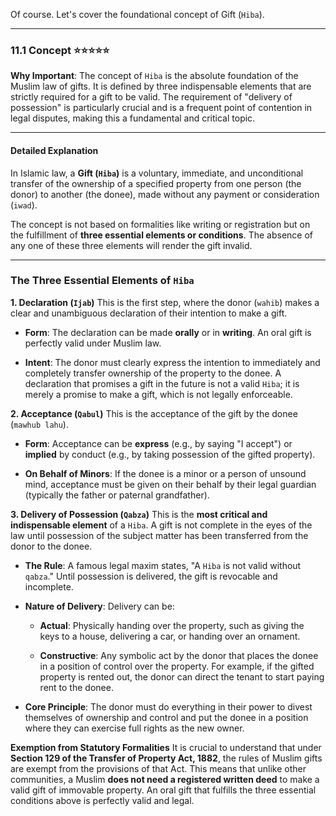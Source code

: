 Of course. Let's cover the foundational concept of Gift (`Hiba`).

---

### 11.1 Concept ⭐⭐⭐⭐⭐

**Why Important**: The concept of `Hiba` is the absolute foundation of the Muslim law of gifts. It is defined by three indispensable elements that are strictly required for a gift to be valid. The requirement of "delivery of possession" is particularly crucial and is a frequent point of contention in legal disputes, making this a fundamental and critical topic.

---

#### Detailed Explanation

In Islamic law, a **Gift (`Hiba`)** is a voluntary, immediate, and unconditional transfer of the ownership of a specified property from one person (the donor) to another (the donee), made without any payment or consideration (`iwad`).

The concept is not based on formalities like writing or registration but on the fulfillment of **three essential elements or conditions**. The absence of any one of these three elements will render the gift invalid.

---

### **The Three Essential Elements of `Hiba`**

**1. Declaration (`Ijab`)** This is the first step, where the donor (`wahib`) makes a clear and unambiguous declaration of their intention to make a gift.

- **Form**: The declaration can be made **orally** or in **writing**. An oral gift is perfectly valid under Muslim law.
    
- **Intent**: The donor must clearly express the intention to immediately and completely transfer ownership of the property to the donee. A declaration that promises a gift in the future is not a valid `Hiba`; it is merely a promise to make a gift, which is not legally enforceable.
    

**2. Acceptance (`Qabul`)** This is the acceptance of the gift by the donee (`mawhub lahu`).

- **Form**: Acceptance can be **express** (e.g., by saying "I accept") or **implied** by conduct (e.g., by taking possession of the gifted property).
    
- **On Behalf of Minors**: If the donee is a minor or a person of unsound mind, acceptance must be given on their behalf by their legal guardian (typically the father or paternal grandfather).
    

**3. Delivery of Possession (`Qabza`)** This is the **most critical and indispensable element** of a `Hiba`. A gift is not complete in the eyes of the law until possession of the subject matter has been transferred from the donor to the donee.

- **The Rule**: A famous legal maxim states, "A `Hiba` is not valid without `qabza`." Until possession is delivered, the gift is revocable and incomplete.
    
- **Nature of Delivery**: Delivery can be:
    
    - **Actual**: Physically handing over the property, such as giving the keys to a house, delivering a car, or handing over an ornament.
        
    - **Constructive**: Any symbolic act by the donor that places the donee in a position of control over the property. For example, if the gifted property is rented out, the donor can direct the tenant to start paying rent to the donee.
        
- **Core Principle**: The donor must do everything in their power to divest themselves of ownership and control and put the donee in a position where they can exercise full rights as the new owner.
    

**Exemption from Statutory Formalities** It is crucial to understand that under **Section 129 of the Transfer of Property Act, 1882**, the rules of Muslim gifts are exempt from the provisions of that Act. This means that unlike other communities, a Muslim **does not need a registered written deed** to make a valid gift of immovable property. An oral gift that fulfills the three essential conditions above is perfectly valid and legal.